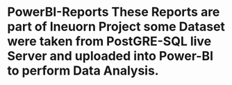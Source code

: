 # PowerBI-Reports These Reports are part of Ineuorn Project some Dataset were taken from PostGRE-SQL live Server and uploaded into Power-BI to perform Data Analysis.
